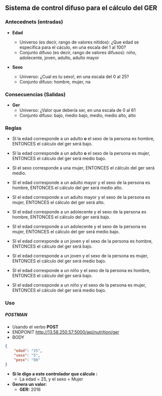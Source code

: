 ## Sistema de control difuso para el cálculo del GER
### Antecednets (entradas)
- **Edad**
    - Universo (es decir, rango de valores nítidos): ¿Que edad se especifica para el cáculo, en una escala del 1 al 100?
    - Conjunto difuso (es decir, rango de valores difusos): niño, adolecente, joven, adulto, adulto mayor
    
- **Sexo**
    - Universo: ¿Cual es tu sexo!, en una escala del 0 al 25?
    - Conjunto difuso: hombre, mujer, na

### Consecuencias (Salidas)
- **Ger**
    - Universo: ¿Valor que debería ser, en una escala de 0 al 61
    - Conjunto difuso: bajo, medio bajo, medio, medio alto, alto

### Reglas
* SI la edad corresponde a un adulto **o** el sexo de la persona es hombre, ENTONCES el cálculo del ger será bajo.
* SI la edad corresponde a un adulto **o** el sexo de la persona es mujer, ENTONCES el cálculo del ger será medio bajo.

* SI el sexo corresponde a una mujer, ENTONCES el cálculo del ger será medio.

* SI el edad corresponde a un adulto mayor y el sexo de la persona es hombre, ENTONCES el cálculo del ger será medio alto.
* SI el edad corresponde a un adulto mayor y el sexo de la persona es mujer, ENTONCES el cálculo del ger será alto.

* SI el edad corresponde a un adolecente y el sexo de la persona es hombre, ENTONCES el cálculo del ger será bajo.
* SI el edad corresponde a un adolecente y el sexo de la persona es mujer, ENTONCES el cálculo del ger será medio bajo.

* SI el edad corresponde a un joven y el sexo de la persona es hombre, ENTONCES el cálculo del ger será bajo.
* SI el edad corresponde a un joven y el sexo de la persona es mujer, ENTONCES el cálculo del ger será medio bajo.

* SI el edad corresponde a un niño y el sexo de la persona es hombre, ENTONCES el cálculo del ger será bajo.
* SI el edad corresponde a un niño y el sexo de la persona es mujer, ENTONCES el cálculo del ger será medio bajo.


### Uso
##### POSTMAN
* Usando el verbo **POST** 
* ENDPONIT http://13.58.250.57:5000/api/nutrition/ger
* BODY
```JSON
{
	"edad": "25",
	"sexo": "5",
	"peso": "80"
}
```
- **Si le digo a este controlador que cálcule :**
    - La edad = 25, y el sexo = Mujer
- **Genera un valor:**
    - **GER:** 2016

